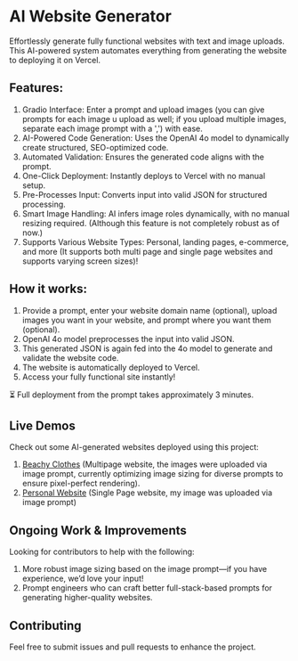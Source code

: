 # AI Website Generator
Effortlessly generate fully functional websites with text and image uploads. This AI-powered system automates everything from generating the website to deploying it on Vercel.


## Features:
1. Gradio Interface: Enter a prompt and upload images (you can give prompts for each image u upload as well; if you upload multiple images, separate each image prompt with a ',') with ease.
2. AI-Powered Code Generation: Uses the OpenAI 4o model to dynamically create structured, SEO-optimized code.
3. Automated Validation: Ensures the generated code aligns with the prompt.
4. One-Click Deployment: Instantly deploys to Vercel with no manual setup.
5. Pre-Processes Input: Converts input into valid JSON for structured processing.
6. Smart Image Handling: AI infers image roles dynamically, with no manual resizing required. (Although this feature is not completely robust as of now.)
7. Supports Various Website Types: Personal, landing pages, e-commerce, and more (It supports both multi page and single page websites and supports varying screen sizes)!


## How it works:
1. Provide a prompt, enter your website domain name (optional), upload images you want in your website, and prompt where you want them (optional).
2. OpenAI 4o model preprocesses the input into valid JSON.
3. This generated JSON is again fed into the 4o model to generate and validate the website code.
4. The website is automatically deployed to Vercel.
5. Access your fully functional site instantly!

⏳ Full deployment from the prompt takes approximately 3 minutes.

## Live Demos
Check out some AI-generated websites deployed using this project:
1. [Beachy Clothes](https://beachy-clothes--ten.vercel.app/) (Multipage website, the images were uploaded via image prompt, currently optimizing image sizing for diverse prompts to ensure pixel-perfect rendering). 
2. [Personal Website](https://ai-website-1741030878-d36e8359.vercel.app/) (Single Page website, my image was uploaded via image prompt)

##  Ongoing Work & Improvements
Looking for contributors to help with the following:
1. More robust image sizing based on the image prompt—if you have experience, we’d love your input!
2. Prompt engineers who can craft better full-stack-based prompts for generating higher-quality websites.

## Contributing
Feel free to submit issues and pull requests to enhance the project.
